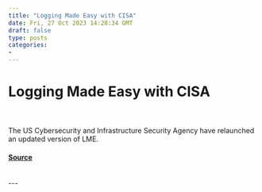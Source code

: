 ```yaml
---
title: "Logging Made Easy with CISA"
date: Fri, 27 Oct 2023 14:28:34 GMT
draft: false
type: posts
categories: 
- 
---
```

# Logging Made Easy with CISA

<br/>

<br/>
The US Cybersecurity and Infrastructure Security Agency have relaunched an updated version of LME.

#### [Source](https://www.ncsc.gov.uk/blog-post/logging-made-easy-with-cisa)

<br/>
---
